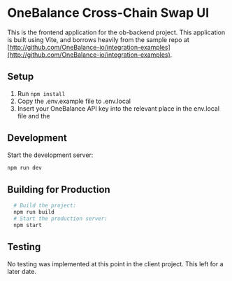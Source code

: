 # OneBalance Cross-Chain Swap UI

This is the frontend application for the ob-backend project. This application is built using Vite, and borrows heavily from the sample repo at [http://github.com/OneBalance-io/integration-examples](http://github.com/OneBalance-io/integration-examples).  

## Setup
1. Run `npm install`
1. Copy the .env.example file to .env.local
1. Insert your OneBalance API key into the relevant place in the env.local file and the 


## Development
Start the development server:
```bash
npm run dev
```

## Building for Production

```bash
  # Build the project:
  npm run build
  # Start the production server:
  npm start
```

## Testing
No testing was implemented at this point in the client project. This left for a later date. 

